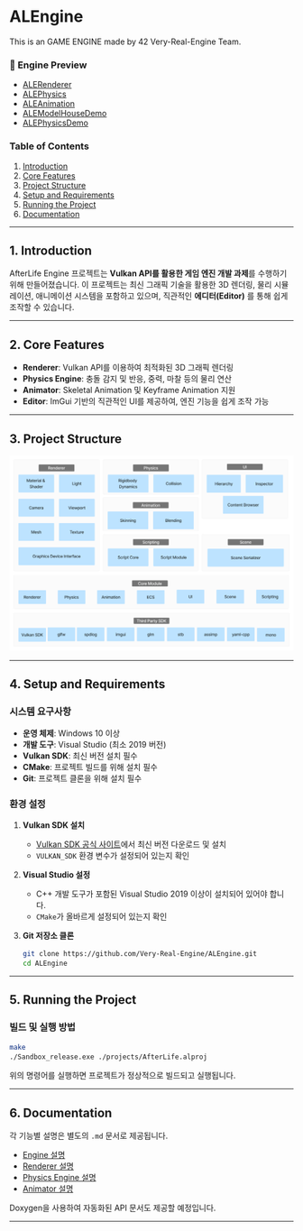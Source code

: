 # ALEngine
This is an GAME ENGINE made by 42 Very-Real-Engine Team.

### 🔗 Engine Preview
- [ALERenderer](https://www.youtube.com/watch?v=cwIg2w3mOJ0)
- [ALEPhysics](https://youtu.be/oJnp3A-QEsE)
- [ALEAnimation](https://youtu.be/M6dmDZbce60)
- [ALEModelHouseDemo](https://www.youtube.com/watch?v=ya1hKmkO8JY)
- [ALEPhysicsDemo](https://www.youtube.com/watch?v=_ZHyU_WvnIw)

### Table of Contents
1. [Introduction](#1-introduction)
2. [Core Features](#2-core-features)
3. [Project Structure](#3-project-structure)
4. [Setup and Requirements](#4-setup-and-requirements)
5. [Running the Project](#5-running-the-project)
6. [Documentation](#6-documentation)

---

## 1. Introduction
AfterLife Engine 프로젝트는 **Vulkan API를 활용한 게임 엔진 개발 과제**를 수행하기 위해 만들어졌습니다. 이 프로젝트는 최신 그래픽 기술을 활용한 3D 렌더링, 물리 시뮬레이션, 애니메이션 시스템을 포함하고 있으며, 직관적인 **에디터(Editor)** 를 통해 쉽게 조작할 수 있습니다.

---

## 2. Core Features
- **Renderer**: Vulkan API를 이용하여 최적화된 3D 그래픽 렌더링
- **Physics Engine**: 충돌 감지 및 반응, 중력, 마찰 등의 물리 연산
- **Animator**: Skeletal Animation 및 Keyframe Animation 지원
- **Editor**: ImGui 기반의 직관적인 UI를 제공하여, 엔진 기능을 쉽게 조작 가능

---

## 3. Project Structure
![Architecture](./docs/images/EngineArchitecture.png)

---

## 4. Setup and Requirements
### 시스템 요구사항
- **운영 체제**: Windows 10 이상
- **개발 도구**: Visual Studio (최소 2019 버전)
- **Vulkan SDK**: 최신 버전 설치 필수
- **CMake**: 프로젝트 빌드를 위해 설치 필수
- **Git**: 프로젝트 클론을 위해 설치 필수

### 환경 설정
1. **Vulkan SDK 설치**
   - [Vulkan SDK 공식 사이트](https://vulkan.lunarg.com/sdk/home)에서 최신 버전 다운로드 및 설치
   - `VULKAN_SDK` 환경 변수가 설정되어 있는지 확인

2. **Visual Studio 설정**
   - C++ 개발 도구가 포함된 Visual Studio 2019 이상이 설치되어 있어야 합니다.
   - `CMake`가 올바르게 설정되어 있는지 확인

3. **Git 저장소 클론**
   ```bash
   git clone https://github.com/Very-Real-Engine/ALEngine.git
   cd ALEngine
   ```

---

## 5. Running the Project
### 빌드 및 실행 방법
```bash
make
./Sandbox_release.exe ./projects/AfterLife.alproj
```

위의 명령어를 실행하면 프로젝트가 정상적으로 빌드되고 실행됩니다.

---

## 6. Documentation
각 기능별 설명은 별도의 `.md` 문서로 제공됩니다.
- [Engine 설명](./docs/GameEngine.md)
- [Renderer 설명](./docs/Renderer.md)
- [Physics Engine 설명](./docs/PhysicsEngine.md)
- [Animator 설명](./docs/Animator.md)

Doxygen을 사용하여 자동화된 API 문서도 제공할 예정입니다.

---
